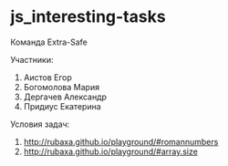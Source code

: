 # js_interesting-tasks
Команда Extra-Safe

Участники:
1. Аистов Егор
2. Богомолова Мария
3. Дергачев Александр
4. Придиус Екатерина

Условия задач: 
1. http://rubaxa.github.io/playground/#romannumbers
2. http://rubaxa.github.io/playground/#array.size
